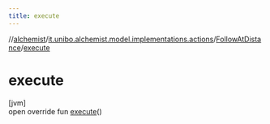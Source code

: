 ```yaml
---
title: execute
---
```

//[alchemist](../../../index.html)/[it.unibo.alchemist.model.implementations.actions](../index.html)/[FollowAtDistance](index.html)/[execute](execute.html)



# execute



[jvm]\
open override fun [execute](execute.html)()




